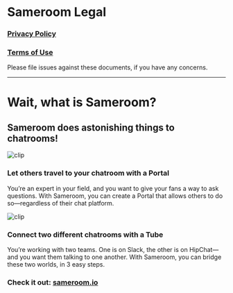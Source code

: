 # Sameroom Legal

### [Privacy Policy](https://github.com/sameroom/legal/blob/master/privacy-policy.md)
### [Terms of Use](https://github.com/sameroom/legal/blob/master/privacy-policy.md)

Please file issues against these documents, if you have any concerns.

***

# Wait, what is Sameroom?
## Sameroom does astonishing things to chatrooms!

![clip](https://sameroom.io/img/robot-portal-2x.png)

### Let others travel to your chatroom with a Portal
You’re an expert in your field, and you want to give your fans a way to ask questions. With Sameroom, you can create a Portal that allows others to do so—regardless of their chat platform.

![clip](https://sameroom.io/img/robot-tube-2x.png)

### Connect two different chatrooms with a Tube
You’re working with two teams. One is on Slack, the other is on HipChat—and you want them talking to one another. With Sameroom, you can bridge these two worlds, in 3 easy steps.

### Check it out: <a href="http://sameroom.io">sameroom.io</a>
